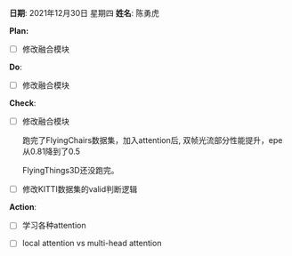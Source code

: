 **日期**: 2021年12月30日 星期四      **姓名**: 陈勇虎 

**Plan:**

- [ ] 修改融合模块

**Do**:

- [ ] 修改融合模块

**Check**:

- [ ] 修改融合模块

  跑完了FlyingChairs数据集，加入attention后, 双帧光流部分性能提升，epe从0.81降到了0.5

  FlyingThings3D还没跑完。

- [ ] 修改KITTI数据集的valid判断逻辑

**Action**:

- [ ] 学习各种attention

- [ ] local attention vs multi-head attention

  

